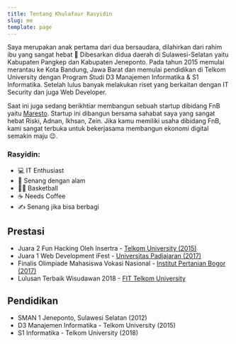 ```yaml
---
title: Tentang Khulafaur Rasyidin
slug: me
template: page
---
```

<!-- ![Khulafaur Rasyidin](../images/rasyidin.png) -->

Saya merupakan anak pertama dari dua bersaudara, dilahirkan dari rahim ibu yang sangat hebat 🥰  Dibesarkan didua daerah di Sulawesi-Selatan yaitu Kabupaten Pangkep dan Kabupaten Jeneponto. Pada tahun 2015 memulai merantau ke Kota Bandung, Jawa Barat dan memulai pendidikan di Telkom University dengan Program Studi D3 Manajemen Informatika & S1 Informatika. Setelah lulus banyak melakukan riset yang berkaitan dengan IT Security dan juga Web Developer.

Saat ini juga sedang berikhtiar membangun sebuah startup dibidang FnB yaitu [Maresto](https://maresto.id). Startup ini dibangun bersama sahabat saya yang sangat hebat Riski, Adnan, Ikhsan, Zein. Jika kamu memiliki usaha dibidang FnB, kami sangat terbuka untuk bekerjasama membangun ekonomi digital semakin maju 😉.

### Rasyidin:

- 💻 IT Enthusiast
- 🥾 Senang dengan alam
- ⛹🏻 Basketball 
- ☕ Needs Coffee
- ✍️ Senang jika bisa berbagi
<!-- 
## Links

A non-exhaustive list.

- ❤️ [Vanya Sergeev](https://sergeev.io)
- [Teodor Nikolaev](https://teodor.co/)
- [Craig Lam](http://craiglam.com/)
- [Ben Schroeder](https://benschroeder.com/)
- [Dave Bock](https://dkbock.com/)
- [Joe Carlyon](http://qualitytesting.tech/)
- [Carlos Santiago](https://www.carlossantiago.io/)

## Open Source Projects

- [TakeNote](https://github.com/taniarascia/takenote) – Notes app for the web
- [New Moon](https://github.com/taniarascia/new-moon) – Dark theme for development
- [Chip8.js](https://github.com/taniarascia/chip8) – Retro game emulator
- [MVC.js](https://github.com/taniarascia/mvc) – Todo app
- [Laconia](https://github.com/taniarascia/laconia) – MVC framework
- [Primitive](https://github.com/taniarascia/primitive) – Design toolkit
- [Snek.js](https://github.com/taniarascia/snek) – CLI Snake app
- [Webpack Boilerplate](https://github.com/taniarascia/webpack-boilerplate)
- [tania.dev](https://github.com/taniarascia/taniarascia.com) - This website

## Publications

Articles I've written for developer publications.

- [DigitalOcean](/publications/#DigitalOcean)
- [LogRocket](/publications/#LogRocket)
- [Codrops](/publications/#Codrops)
- [Progress](/publications/#Progress)
- [Envato Tuts+](/publications/#EnvatoTuts+)
- [SitePoint](/publications/#SitePoint)
- [Gatsby](/publications/#Gatsby)

## Music

Sometimes I sing and play accordion/piano. I like to [record music](https://soundcloud.com/ivoryandivory) in my spare time. Here are some.

- [I’d Like to Walk Around In Your Mind](https://soundcloud.com/ivoryandivory/id-like-to-walk-around-in-your-mind)
- [Such Great Heights](https://soundcloud.com/john-termaat/such-great-heights) (duet)
- [Night Nurse](https://soundcloud.com/john-termaat/night-nurse) (duet)
- [El Pasadiscos](https://soundcloud.com/ivoryandivory/el-pasadiscos)
- [Mad World](https://soundcloud.com/ivoryandivory/mad-world)
- [You And I](https://soundcloud.com/ivoryandivory/you-and-i)
- [Just Like Heaven](https://soundcloud.com/ivoryandivory/just-like-heaven)
- [The Winner Takes It All](https://soundcloud.com/ivoryandivory/the-winner-takes-it-all)
- [Wicked Game](https://soundcloud.com/ivoryandivory/wicked-game)
- [Truce](https://soundcloud.com/ivoryandivory/truce)
- [Something Wild](https://soundcloud.com/ivoryandivory/something-wild)
- [Bridge Over Troubled Water](https://soundcloud.com/ivoryandivory/bridge-over-troubled-water)
- [Rainy Monday](https://soundcloud.com/ivoryandivory/rainy-monday)
- [Saloon](https://soundcloud.com/ivoryandivory/saloon)

## 3D Printer

- [Floppy Disk](https://github.com/taniarascia/3d#floppy-disk)
- [Soap Holder](https://github.com/taniarascia/3d#soap-holder)

## Portfolio

A few sites I designed.

- [Cafe Ba-Ba-Reeba!](https://www.cafebabareeba.com/) - 2017
- [Shaw's Crab House](https://www.shawscrabhouse.com) - 2017
- [Tokio Asian Fusion](https://www.tokioasianfusion.com/) - 2017
- [Stripburger](https://www.stripburger.com/) - 2017
- [Beatrix Market](https://www.beatrixrestaurants.com/) - 2017
- [Krispy Kreme PNW](https://www.krispykremepacificnw.com/) - 2016
- [Il Porcellino](https://www.ilporcellinochicago.com/) - 2016

## Currently Using

- **Computer:** 15" MacBook Pro
- **Hosting:** [Netlify](https://netlify.com)
- **Editor:** [Visual Studio Code](https://code.visualstudio.com/)
- **Static site generator:** [Gatsby](https://gatsbyjs.org)
- **Syntax highlighting:** [PrismJS](http://prismjs.com/)
- **Code theme:** [New Moon](https://taniarascia.github.io/new-moon)
- **Email newsletter:** [Substack](https://substack.com)
- **Notes:** [SimpleNote](https://simplenote.com/), [TakeNote](https://takenote.dev)

## Year in Review

- [2016 into 2017](/2016-into-2017)
- [2017 into 2018](/2017-into-2018)
- [2018 into 2019](/2018-into-2019)
- [2019 into 2020](/2019-into-2020) -->
## Prestasi

- Juara 2 Fun Hacking Oleh Insertra - [Telkom University (2015)](https://scontent.fcgk8-2.fna.fbcdn.net/v/t31.18172-8/11999581_1625029404425244_8161617427398920570_o.jpg?_nc_cat=107&ccb=1-5&_nc_sid=8bfeb9&_nc_eui2=AeFCQ0-FHGsVGKn_GQ-ILmkLB9Dr-F-lJTkH0Ov4X6UlOePL_d2KtWpPT-OTQYX4cAmZZobcgbBeOvVLRnStDJBw&_nc_ohc=zEx8m4rNoKoAX-UP3Fq&_nc_ht=scontent.fcgk8-2.fna&oh=00_AT-J-jVoJN7fUepYMWheEysGwN6BrNvP2BLTudPvyDjM7w&oe=624EBFBB)
- Juara 1 Web Development iFest - [Universitas Padjajaran (2017)](https://www.instagram.com/ifestunpad/?hl=en)
- Finalis Olimpiade Mahasiswa Vokasi Nasional - [Institut Pertanian Bogor (2017)](#)
- Lulusan Terbaik Wisudawan 2018 - [FIT Telkom University](#)

## Pendidikan   

- SMAN 1 Jeneponto, Sulawesi Selatan (2012)
- D3 Manajemen Informatika - Telkom University (2015)
- S1 Informatika - Telkom University (2018)